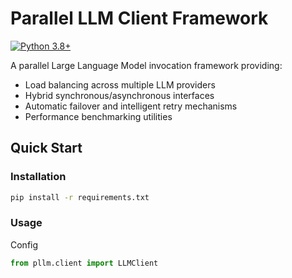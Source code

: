 # Parallel LLM Client Framework

[![Python 3.8+](https://img.shields.io/badge/python-3.8%2B-blue.svg)](https://www.python.org/downloads/)

A parallel Large Language Model invocation framework providing:
- Load balancing across multiple LLM providers
- Hybrid synchronous/asynchronous interfaces
- Automatic failover and intelligent retry mechanisms
- Performance benchmarking utilities

## Quick Start

### Installation

```bash
pip install -r requirements.txt
```

### Usage

Config

```python
from pllm.client import LLMClient
```

